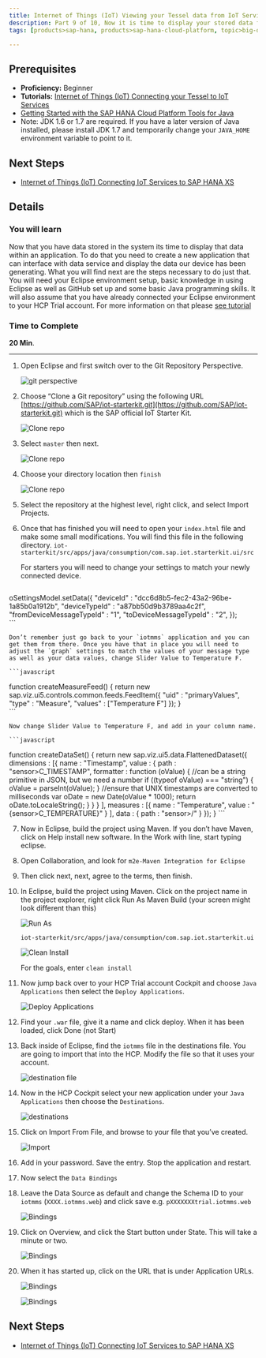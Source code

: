 ```yaml
---
title: Internet of Things (IoT) Viewing your Tessel data from IoT Services
description: Part 9 of 10, Now it is time to display your stored data from your Tessel device
tags: [products>sap-hana, products>sap-hana-cloud-platform, topic>big-data, topic>internet-of-things, tutorial>beginner ]

---
```


## Prerequisites  
 - **Proficiency:** Beginner
 - **Tutorials:**  [Internet of Things (IoT) Connecting your Tessel to IoT Services](http://go.sap.com/developer/tutorials/iot-part8-hcp-services-tessel.html)
 - [Getting Started with the SAP HANA Cloud Platform Tools for Java](https://hcp.sap.com/developers/TutorialCatalog/jav100_01_java_setup_eclipse.html)
 - Note: JDK 1.6 or 1.7 are required. If you have a later version of Java installed, please install JDK 1.7 and temporarily change your `JAVA_HOME` environment variable to point to it.

## Next Steps
 - [Internet of Things (IoT) Connecting IoT Services to SAP HANA XS](http://go.sap.com/developer/tutorials/iot-part10-hcp-services-hanaxs.html)


## Details
### You will learn  
Now that you have data stored in the system its time to display that data within an application. To do that you need to create a new application that can interface with data service and display the data our device has been generating. What you will find next are the steps necessary to do just that. You will need your Eclipse environment setup, basic knowledge in using Eclipse as well as GitHub set up and some basic Java programming skills. It will also assume that you have already connected your Eclipse environment to your HCP Trial account.
For more information on that please [see tutorial](https://hcp.sap.com/developers/TutorialCatalog/jav100_01_java_setup_eclipse.html)


### Time to Complete
**20 Min**.

---

1. Open Eclipse and first switch over to the Git Repository Perspective.

    ![git perspective](https://raw.githubusercontent.com/SAPDocuments/Tutorials/master/tutorials/iot-part9-hcp-services-viewdata/1.png)

2. Choose “Clone a Git repository” using the following URL
[https://github.com/SAP/iot-starterkit.git](https://github.com/SAP/iot-starterkit.git) which is the SAP official IoT Starter Kit.

    ![Clone repo](https://raw.githubusercontent.com/SAPDocuments/Tutorials/master/tutorials/iot-part9-hcp-services-viewdata/2.png)

3. Select `master` then next.

    ![Clone repo](https://raw.githubusercontent.com/SAPDocuments/Tutorials/master/tutorials/iot-part9-hcp-services-viewdata/3.png)

4. Choose your directory location then `finish`

    ![Clone repo](https://raw.githubusercontent.com/SAPDocuments/Tutorials/master/tutorials/iot-part9-hcp-services-viewdata/4.png)

5. Select the repository at the highest level, right click, and select Import Projects.

6. Once that has finished you will need to open your `index.html` file and make some small modifications. You will find this file in the following directory.
	`iot-starterkit/src/apps/java/consumption/com.sap.iot.starterkit.ui/src`

	For starters you will need to change your settings to match your newly connected device.

	```javascript
  oSettingsModel.setData({
  	"deviceId" : "dcc6d8b5-fec2-43a2-96be-1a85b0a1912b",
  	"deviceTypeId" : "a87bb50d9b3789aa4c2f",
  	"fromDeviceMessageTypeId" : "1",
  	"toDeviceMessageTypeId" : "2",
  });  
	```

	Don’t remember just go back to your `iotmms` application and you can get them from there. Once you have that in place you will need to adjust the `graph` settings to match the values of your message type as well as your data values, change Slider Value to Temperature F.

	```javascript
  function createMeasureFeed() {
  	return new sap.viz.ui5.controls.common.feeds.FeedItem({
  		"uid" : "primaryValues",
  		"type" : "Measure",
  		"values" : ["Temperature F"]
  	});
  }  
	```

	Now change Slider Value to Temperature F, and add in your column name.

	```javascript
  function createDataSet() {
  	return new sap.viz.ui5.data.FlattenedDataset({
  		dimensions : [{
  				name : "Timestamp",
  				value : {
  					path : "sensor>C_TIMESTAMP",
  					formatter : function (oValue) {
  						//can be a string primitive in JSON, but we need a number
  						if ((typeof oValue) === "string") {
  							oValue = parseInt(oValue);
  						}
  						//ensure that UNIX timestamps are converted to milliseconds
  						var oDate = new Date(oValue * 1000);
  						return oDate.toLocaleString();
  					}
  				}
  			}
  		],
  		measures : [{
  				name : "Temperature",
  				value : "{sensor>C_TEMPERATURE}"
  			}
  		],
  		data : {
  			path : "sensor>/"
  		}
  	});
  }
	```

7. Now in Eclipse, build the project using Maven. If you don’t have Maven, click on Help install new software. In the Work with line, start typing eclipse.

8. Open Collaboration, and look for `m2e-Maven Integration for Eclipse`

9. Then click next, next, agree to the terms, then finish.

10. In Eclipse, build the project using Maven. Click on the project name in the project explorer, right click Run As Maven Build (your screen might look different than this)

	![Run As](https://raw.githubusercontent.com/SAPDocuments/Tutorials/master/tutorials/iot-part9-hcp-services-viewdata/8.png)

	`iot-starterkit/src/apps/java/consumption/com.sap.iot.starterkit.ui`

	![Clean Install](https://raw.githubusercontent.com/SAPDocuments/Tutorials/master/tutorials/iot-part9-hcp-services-viewdata/9.png)

	For the goals, enter `clean install`

11. Now jump back over to your HCP Trial account Cockpit and choose `Java Applications` then select the `Deploy Applications`.

	![Deploy Applications](https://raw.githubusercontent.com/SAPDocuments/Tutorials/master/tutorials/iot-part9-hcp-services-viewdata/11.png)

12. Find your `.war` file, give it a name and click deploy. When it has been loaded, click Done (not Start)

13. Back inside of Eclipse, find the `iotmms` file in the destinations file. You are going to import that into the HCP. Modify the file so that it uses your account.

    ![destination file](https://raw.githubusercontent.com/SAPDocuments/Tutorials/master/tutorials/iot-part9-hcp-services-viewdata/12.png)

14. Now in the HCP Cockpit select your new application under your `Java Applications` then choose the `Destinations`.

    ![destinations](https://raw.githubusercontent.com/SAPDocuments/Tutorials/master/tutorials/iot-part9-hcp-services-viewdata/13.png)

15. Click on Import From File, and browse to your file that you’ve created.

    ![Import](https://raw.githubusercontent.com/SAPDocuments/Tutorials/master/tutorials/iot-part9-hcp-services-viewdata/14.png)

16. Add in your password. Save the entry. Stop the application and restart.

17. Now select the `Data Bindings`

18. Leave the Data Source as default and change the Schema ID to your `iotmms` (`XXXX.iotmms.web`) and click save e.g. `pXXXXXXXtrial.iotmms.web`

    ![Bindings](https://raw.githubusercontent.com/SAPDocuments/Tutorials/master/tutorials/iot-part9-hcp-services-viewdata/16.png)

18. Click on Overview, and click the Start button under State. This will take a minute or two.

    ![Bindings](https://raw.githubusercontent.com/SAPDocuments/Tutorials/master/tutorials/iot-part9-hcp-services-viewdata/17.png)

19. When it has started up, click on the URL that is under Application URLs.

    ![Bindings](https://raw.githubusercontent.com/SAPDocuments/Tutorials/master/tutorials/iot-part9-hcp-services-viewdata/18.png)

    ![Bindings](https://raw.githubusercontent.com/SAPDocuments/Tutorials/master/tutorials/iot-part9-hcp-services-viewdata/19.png)


## Next Steps
 - [Internet of Things (IoT) Connecting IoT Services to SAP HANA XS](http://go.sap.com/developer/tutorials/iot-part10-hcp-services-hanaxs.html)
